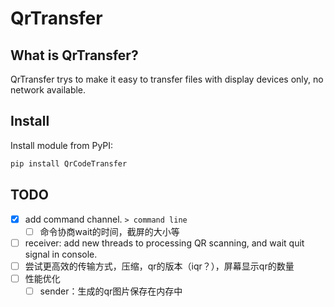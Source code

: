 # QrTransfer

## What is QrTransfer?

QrTransfer trys to make it easy to transfer files with display devices only, no network available.

## Install

Install module from PyPI:
```sh
pip install QrCodeTransfer
```

## TODO

- [x] add command channel. `> command line`
  - [ ] 命令协商wait的时间，截屏的大小等
- [ ] receiver: add new threads to processing QR scanning, and wait quit signal in console.
- [ ] 尝试更高效的传输方式，压缩，qr的版本（iqr？），屏幕显示qr的数量
- [ ] 性能优化
  - [ ] sender：生成的qr图片保存在内存中
